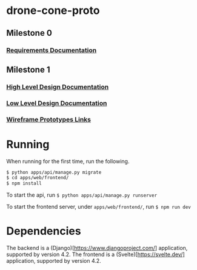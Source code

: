 # drone-cone-proto

## Milestone 0

### [Requirements Documentation](https://github.com/pharrison31415/drone-cone-proto/blob/main/doc/requirements.md)

## Milestone 1

### [High Level Design Documentation](https://github.com/pharrison31415/drone-cone-proto/blob/main/doc/HighLevelDesign.md)

### [Low Level Design Documentation](https://github.com/pharrison31415/drone-cone-proto/blob/main/doc/LowLevelDesign.md)

### [Wireframe Prototypes Links](https://github.com/pharrison31415/drone-cone-proto/blob/main/doc/WireframeMockup.md)

# Running

When running for the first time, run the following.

```sh
$ python apps/api/manage.py migrate
$ cd apps/web/frontend/
$ npm install
```

To start the api, run `$ python apps/api/manage.py runserver`

To start the frontend server, under `apps/web/frontend/`, run `$ npm run dev`

# Dependencies

The backend is a (Django)[https://www.djangoproject.com/] application, supported by version 4.2.
The frontend is a (Svelte)[https://svelte.dev/] application, supported by version 4.2.
